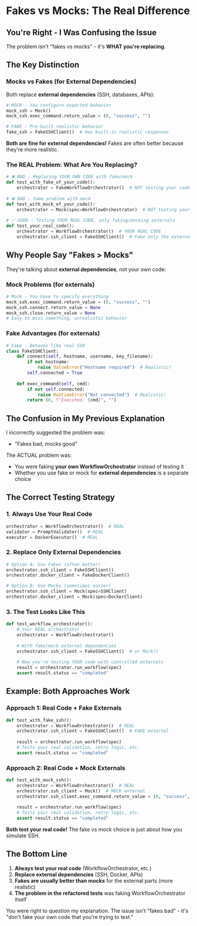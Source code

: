 # Fakes vs Mocks: The Real Difference

## You're Right - I Was Confusing the Issue

The problem isn't "fakes vs mocks" - it's **WHAT you're replacing**.

## The Key Distinction

### Mocks vs Fakes (for External Dependencies)
Both replace **external dependencies** (SSH, databases, APIs):

```python
# MOCK - You configure expected behavior
mock_ssh = Mock()
mock_ssh.exec_command.return_value = (0, "success", "")

# FAKE - Pre-built realistic behavior
fake_ssh = FakeSSHClient()  # Has built-in realistic responses
```

**Both are fine for external dependencies!** Fakes are often better because they're more realistic.

### The REAL Problem: What Are You Replacing?

```python
# ❌ BAD - Replacing YOUR OWN CODE with fake/mock
def test_with_fake_of_your_code():
    orchestrator = FakeWorkflowOrchestrator()  # NOT testing your code!
    
# ❌ BAD - Same problem with mock
def test_with_mock_of_your_code():
    orchestrator = Mock(spec=WorkflowOrchestrator)  # NOT testing your code!
    
# ✅ GOOD - Testing YOUR REAL CODE, only faking/mocking externals
def test_your_real_code():
    orchestrator = WorkflowOrchestrator()  # YOUR REAL CODE
    orchestrator.ssh_client = FakeSSHClient()  # Fake only the external part
```

## Why People Say "Fakes > Mocks"

They're talking about **external dependencies**, not your own code:

### Mock Problems (for externals)
```python
# Mock - You have to specify everything
mock_ssh.exec_command.return_value = (0, "success", "")
mock_ssh.connect.return_value = None
mock_ssh.close.return_value = None
# Easy to miss something, unrealistic behavior
```

### Fake Advantages (for externals)
```python
# Fake - Behaves like real SSH
class FakeSSHClient:
    def connect(self, hostname, username, key_filename):
        if not hostname:
            raise ValueError("Hostname required")  # Realistic!
        self.connected = True
    
    def exec_command(self, cmd):
        if not self.connected:
            raise RuntimeError("Not connected")  # Realistic!
        return (0, f"Executed: {cmd}", "")
```

## The Confusion in My Previous Explanation

I incorrectly suggested the problem was:
- "Fakes bad, mocks good"

The ACTUAL problem was:
- You were faking **your own WorkflowOrchestrator** instead of testing it
- Whether you use fake or mock for **external dependencies** is a separate choice

## The Correct Testing Strategy

### 1. Always Use Your Real Code
```python
orchestrator = WorkflowOrchestrator()  # REAL
validator = PromptValidator()  # REAL
executor = DockerExecutor()  # REAL
```

### 2. Replace Only External Dependencies
```python
# Option A: Use Fakes (often better)
orchestrator.ssh_client = FakeSSHClient()
orchestrator.docker_client = FakeDockerClient()

# Option B: Use Mocks (sometimes easier)
orchestrator.ssh_client = Mock(spec=SSHClient)
orchestrator.docker_client = Mock(spec=DockerClient)
```

### 3. The Test Looks Like This
```python
def test_workflow_orchestrator():
    # Your REAL orchestrator
    orchestrator = WorkflowOrchestrator()
    
    # With fake/mock external dependencies
    orchestrator.ssh_client = FakeSSHClient()  # or Mock()
    
    # Now you're testing YOUR code with controlled externals
    result = orchestrator.run_workflow(spec)
    assert result.status == "completed"
```

## Example: Both Approaches Work

### Approach 1: Real Code + Fake Externals
```python
def test_with_fake_ssh():
    orchestrator = WorkflowOrchestrator()  # REAL
    orchestrator.ssh_client = FakeSSHClient()  # FAKE external
    
    result = orchestrator.run_workflow(spec)
    # Tests your real validation, retry logic, etc.
    assert result.status == "completed"
```

### Approach 2: Real Code + Mock Externals  
```python
def test_with_mock_ssh():
    orchestrator = WorkflowOrchestrator()  # REAL
    orchestrator.ssh_client = Mock()  # MOCK external
    orchestrator.ssh_client.exec_command.return_value = (0, "success", "")
    
    result = orchestrator.run_workflow(spec)
    # Tests your real validation, retry logic, etc.
    assert result.status == "completed"
```

**Both test your real code!** The fake vs mock choice is just about how you simulate SSH.

## The Bottom Line

1. **Always test your real code** (WorkflowOrchestrator, etc.)
2. **Replace external dependencies** (SSH, Docker, APIs)
3. **Fakes are usually better than mocks** for the external parts (more realistic)
4. **The problem in the refactored tests** was faking WorkflowOrchestrator itself

You were right to question my explanation. The issue isn't "fakes bad" - it's "don't fake your own code that you're trying to test."